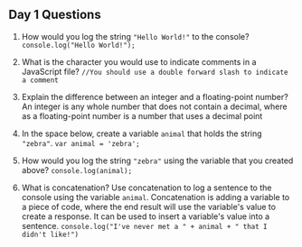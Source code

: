 ## Day 1 Questions

1. How would you log the string `"Hello World!"` to the console?
```console.log("Hello World!");```

1. What is the character you would use to indicate comments in a JavaScript file?
```//You should use a double forward slash to indicate a comment```

1. Explain the difference between an integer and a floating-point number?
    An integer is any whole number that does not contain a decimal, where as a floating-point number is a number that uses a decimal point

1. In the space below, create a variable `animal` that holds the string `"zebra"`.
```var animal = 'zebra';```

1. How would you log the string `"zebra"` using the variable that you created above?
```console.log(animal);```

1. What is concatenation? Use concatenation to log a sentence to the console using the variable `animal`.
    Concatenation is adding a variable to a piece of code, where the end result will use the variable's value to create a response. It can be used to insert a variable's value into a sentence.
```console.log("I've never met a " + animal + " that I didn't like!")```